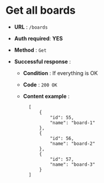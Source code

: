 # Get all boards

+ **URL** : `/boards`

+ **Auth required**: **YES**

+ **Method** : `Get`

+ **Successful response** :
    
    + **Condition** : If everything is OK
    
    + **Code** : `200 OK`
    
    + **Content example** :
    
        
            [
                {
                    "id": 55,
                    "name": "board-1"
                },
                {
                    "id": 56,
                    "name": "board-2"
                },
                {
                    "id": 57,
                    "name": "board-3"
                }
            ]
